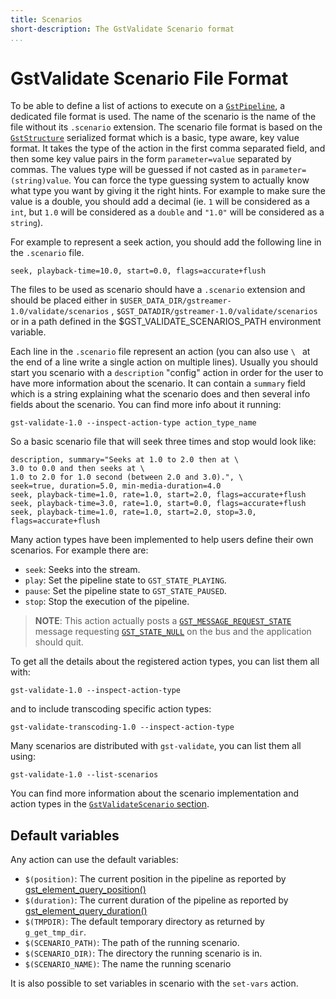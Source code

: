 ```yaml
---
title: Scenarios
short-description: The GstValidate Scenario format
...
```


# GstValidate Scenario File Format

To be able to define a list of actions to execute on a [`GstPipeline`],
a dedicated file format is used. The name of the scenario is the name of
the file without its `.scenario` extension. The scenario file format is
based on the [`GstStructure`] serialized format which is a basic, type
aware, key value format. It takes the type of the action in the first
comma separated field, and then some key value pairs in the form
`parameter=value` separated by commas. The values type will be guessed
if not casted as in `parameter=(string)value`. You can force the type
guessing system to actually know what type you want by giving it the
right hints. For example to make sure the value is a double, you should
add a decimal (ie. `1` will be considered as a `int`, but `1.0` will be
considered as a `double` and `"1.0"` will be considered as a `string`).

For example to represent a seek action, you should add the following
line in the `.scenario` file.

    seek, playback-time=10.0, start=0.0, flags=accurate+flush

The files to be used as scenario should have a `.scenario` extension and
should be placed either in
`$USER_DATA_DIR/gstreamer-1.0/validate/scenarios` ,
`$GST_DATADIR/gstreamer-1.0/validate/scenarios` or in a path defined in
the \$GST\_VALIDATE\_SCENARIOS\_PATH environment variable.

Each line in the `.scenario` file represent an action (you can also use
`\ ` at the end of a line write a single action on multiple lines).
Usually you should start you scenario with a `description` "config"
action in order for the user to have more information about the
scenario. It can contain a `summary` field which is a string explaining
what the scenario does and then several info fields about the scenario.
You can find more info about it running:

    gst-validate-1.0 --inspect-action-type action_type_name

So a basic scenario file that will seek three times and stop would look
like:

```
description, summary="Seeks at 1.0 to 2.0 then at \
3.0 to 0.0 and then seeks at \
1.0 to 2.0 for 1.0 second (between 2.0 and 3.0).", \
seek=true, duration=5.0, min-media-duration=4.0
seek, playback-time=1.0, rate=1.0, start=2.0, flags=accurate+flush
seek, playback-time=3.0, rate=1.0, start=0.0, flags=accurate+flush
seek, playback-time=1.0, rate=1.0, start=2.0, stop=3.0, flags=accurate+flush
```

Many action types have been implemented to help users define their own
scenarios. For example there are:

-   `seek`: Seeks into the stream.
-   `play`: Set the pipeline state to `GST_STATE_PLAYING`.
-   `pause`: Set the pipeline state to `GST_STATE_PAUSED`.
-   `stop`: Stop the execution of the pipeline.

>   **NOTE**: This action actually posts a [`GST_MESSAGE_REQUEST_STATE`]
>   message requesting [`GST_STATE_NULL`] on the bus and the application
>   should quit.

To get all the details about the registered action types, you can list
them all with:

```
gst-validate-1.0 --inspect-action-type
```

and to include transcoding specific action types:

```
gst-validate-transcoding-1.0 --inspect-action-type
```

Many scenarios are distributed with `gst-validate`, you can list them
all using:

```
gst-validate-1.0 --list-scenarios
```

You can find more information about the scenario implementation and
action types in the [`GstValidateScenario` section].

  [`GstPipeline`]: GstPipeline
  [`GstStructure`]: GstStructure
  [`GST_MESSAGE_REQUEST_STATE`]: GST_MESSAGE_REQUEST_STATE
  [`GST_STATE_NULL`]: GST_STATE_NULL
  [`GstValidateScenario` section]: GstValidateScenario

## Default variables

Any action can use the default variables:

- `$(position)`: The current position in the pipeline as reported by
  [gst_element_query_position()](gst_element_query_position)
- `$(duration)`: The current duration of the pipeline as reported by
  [gst_element_query_duration()](gst_element_query_duration)
- `$(TMPDIR)`: The default temporary directory as returned by `g_get_tmp_dir`.
- `$(SCENARIO_PATH)`: The path of the running scenario.
- `$(SCENARIO_DIR)`: The directory the running scenario is in.
- `$(SCENARIO_NAME)`: The name the running scenario


It is also possible to set variables in scenario with the `set-vars` action.